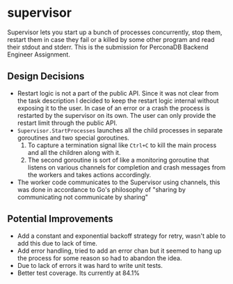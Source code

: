 # supervisor
Supervisor lets you start up a bunch of processes concurrently, stop them, restart them in case they fail or a killed by some other program and read their stdout and stderr. This is the submission for PerconaDB Backend Engineer Assignment.

## Design Decisions
- Restart logic is not a part of the public API. Since it was not clear from the task description I decided to keep the restart logic internal without exposing it to the user. In case of an error or a crash the process is restarted by the supervisor on its own. The user can only provide the restart limit through the public API.
- `Supervisor.StartProcesses` launches all the child processes in separate goroutines and two special goroutines.
    1. To capture a termination signal like `Ctrl+C` to kill the main process and all the children along with it.
    2. The second goroutine is sort of like a monitoring goroutine that listens on various channels for completion and crash messages from the workers and takes actions accordingly.
- The worker code communicates to the Supervisor using channels, this was done in accordance to Go's philosophy of "sharing by communicating not communicate by sharing"

## Potential Improvements
- Add a constant and exponential backoff strategy for retry, wasn't able to add this due to lack of time.
- Add error handling, tried to add an error chan but it seemed to hang up the process for some reason so had to abandon the idea.
- Due to lack of errors it was hard to write unit tests.
- Better test coverage. Its currently at 84.1%